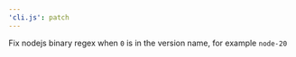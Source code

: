 ```yaml
---
'cli.js': patch
---
```


Fix nodejs binary regex when `0` is in the version name, for example `node-20`